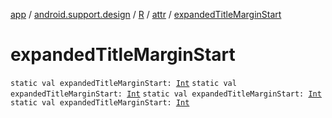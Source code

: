 [app](../../../index.md) / [android.support.design](../../index.md) / [R](../index.md) / [attr](index.md) / [expandedTitleMarginStart](.)

# expandedTitleMarginStart

`static val expandedTitleMarginStart: `[`Int`](https://kotlinlang.org/api/latest/jvm/stdlib/kotlin/-int/index.html)
`static val expandedTitleMarginStart: `[`Int`](https://kotlinlang.org/api/latest/jvm/stdlib/kotlin/-int/index.html)
`static val expandedTitleMarginStart: `[`Int`](https://kotlinlang.org/api/latest/jvm/stdlib/kotlin/-int/index.html)
`static val expandedTitleMarginStart: `[`Int`](https://kotlinlang.org/api/latest/jvm/stdlib/kotlin/-int/index.html)
